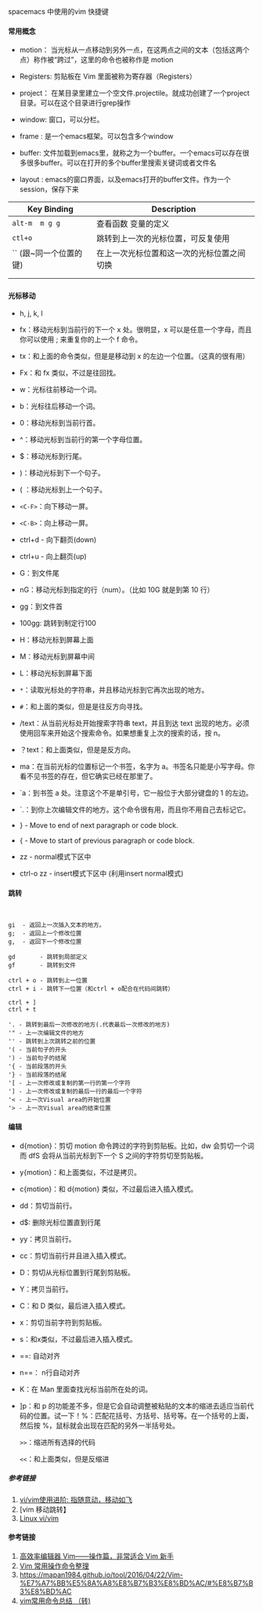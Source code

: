 spacemacs 中使用的vim 快捷键



#### 常用概念

- motion： 当光标从一点移动到另外一点，在这两点之间的文本（包括这两个点）称作被“跨过”，这里的命令也被称作是 motion

- Registers: 剪贴板在 Vim 里面被称为寄存器（Registers）

- project： 在某目录里建立一个空文件.projectile。就成功创建了一个project目录。可以在这个目录进行grep操作
- window: 	窗口，可以分栏。
- frame :	是一个emacs框架。可以包含多个window
- buffer:	文件加载到emacs里，就称之为一个buffer。一个emacs可以存在很多很多buffer。可以在打开的多个buffer里搜索关键词或者文件名

- layout :	emacs的窗口界面，以及emacs打开的buffer文件。作为一个session，保存下来





| Key Binding            | Description                                |
| ---------------------- | ------------------------------------------ |
| `alt-m  m g g`         | 查看函数 变量的定义                        |
| `ctl+o`                | 跳转到上一次的光标位置，可反复使用         |
| `` (跟~同一个位置的键) | 在上一次光标位置和这一次的光标位置之间切换 |
|                        |                                            |
|                        |                                            |

#####  

#### 光标移动



- h, j, k, l
- fx：移动光标到当前行的下一个 x 处。很明显，x 可以是任意一个字母，而且你可以使用 ; 来重复你的上一个 f 命令。
- tx：和上面的命令类似，但是是移动到 x 的左边一个位置。（这真的很有用）
- Fx：和 fx 类似，不过是往回找。
- w：光标往前移动一个词。
- b：光标往后移动一个词。
- 0：移动光标到当前行首。
- ^：移动光标到当前行的第一个字母位置。
- $：移动光标到行尾。
- )：移动光标到下一个句子。
- ( ：移动光标到上一个句子。



- `<C-F>`：向下移动一屏。
- `<C-B>`：向上移动一屏。
- ctrl+d - 向下翻页(down)
- ctrl+u - 向上翻页(up)
- G：到文件尾
- nG：移动光标到指定的行（num）。（比如 10G 就是到第 10 行）
- gg：到文件首
- 100gg:  跳转到制定行100
- H：移动光标到屏幕上面
- M：移动光标到屏幕中间
- L：移动光标到屏幕下面
- `*`：读取光标处的字符串，并且移动光标到它再次出现的地方。
- `#`：和上面的类似，但是是往反方向寻找。
- /text：从当前光标处开始搜索字符串 text，并且到达 text 出现的地方。必须使用回车来开始这个搜索命令。如果想重复上次的搜索的话，按 n。
- ？text：和上面类似，但是是反方向。
- ma：在当前光标的位置标记一个书签，名字为 a。书签名只能是小写字母。你看不见书签的存在，但它确实已经在那里了。
- `a：到书签 a 处。注意这个不是单引号，它一般位于大部分键盘的 1 的左边。
- `.：到你上次编辑文件的地方。这个命令很有用，而且你不用自己去标记它。
- } - Move to end of next paragraph or code block.
- { - Move to start of previous paragraph or code block.
- zz -  normal模式下区中
- ctrl-o zz - insert模式下区中 (利用insert normal模式)



#### 跳转

```


gi  - 返回上一次插入文本的地方。
g;  - 返回上一个修改位置
g,  - 返回下一个修改位置

gd       - 跳转到局部定义
gf       - 跳转到文件

ctrl + o - 跳转到上一位置
ctrl + i - 跳转下一位置（和ctrl + o配合在代码间跳转）

ctrl + ]
ctrl + t
```







```
'. - 跳转到最后一次修改的地方(.代表最后一次修改的地方)
'" - 上一次编辑文件的地方
'' - 跳转到上次跳转之前的位置
'( - 当前句子的开头
') - 当前句子的结尾
'{ - 当前段落的开头
'} - 当前段落的结尾
'[ - 上一次修改或复制的第一行的第一个字符
'] - 上一次修改或复制的最后一行的最后一个字符
'< - 上一次Visual area的开始位置
'> - 上一次Visual area的结束位置
```





#### 编辑

- d{motion}：剪切 motion 命令跨过的字符到剪贴板。比如，dw 会剪切一个词而 dfS 会将从当前光标到下一个 S 之间的字符剪切至剪贴板。

- y{motion}：和上面类似，不过是拷贝。

- c{motion}：和 d{motion} 类似，不过最后进入插入模式。

- dd：剪切当前行。

- d$: 删除光标位置直到行尾

- yy：拷贝当前行。

- cc：剪切当前行并且进入插入模式。

- D：剪切从光标位置到行尾到剪贴板。

- Y：拷贝当前行。

- C：和 D 类似，最后进入插入模式。

- x：剪切当前字符到剪贴板。

- s：和x类似，不过最后进入插入模式。

- ==: 自动对齐

- n==： n行自动对齐

- K：在 Man 里面查找光标当前所在处的词。

- ]p：和 p 的功能差不多，但是它会自动调整被粘贴的文本的缩进去适应当前代码的位置。试一下！%：匹配花括号、方括号、括号等。在一个括号的上面，然后按 %，鼠标就会出现在匹配的另外一半括号处。

  `>>`：缩进所有选择的代码

  `<<`：和上面类似，但是反缩进

  





##### 参考链接

1. [vi/vim使用进阶: 指随意动，移动如飞](https://blog.easwy.com/archives/advanced-vim-skills-advanced-move-method/)
2. [vim 移动跳转】
3. [Linux vi/vim ](http://www.runoob.com/linux/linux-vim.html)





#### 参考链接

1. [高效率编辑器 Vim——操作篇，非常适合 Vim 新手](https://linuxtoy.org/archives/efficient-editing-with-vim.html)
2. [Vim 常用操作命令整理](https://www.linuxprobe.com/vim-mingling.html)
3. https://mapan1984.github.io/tool/2016/04/22/Vim-%E7%A7%BB%E5%8A%A8%E8%B7%B3%E8%BD%AC/#%E8%B7%B3%E8%BD%AC
4. [vim常用命令总结 （转)](https://www.cnblogs.com/yangjig/p/6014198.html)